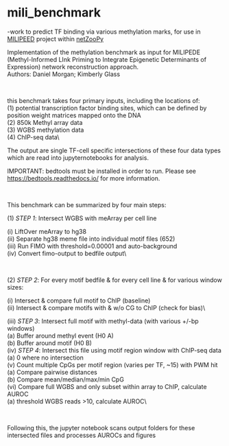 # mili_benchmark

-work to predict TF binding via various methylation marks, for use in [MILIPEED](https://github.com/dcolinmorgan/netZooPy/tree/milipeed) project within [netZooPy](https://github.com/netZoo/netZooPy)


Implementation of the methylation benchmark as input for MILIPEDE (Methyl-Informed LInk Priming to Integrate Epigenetic Determinants of Expression) network reconstruction approach.\
Authors: Daniel Morgan; Kimberly Glass

<space>\
<space>

this benchmark takes four primary inputs, including the locations of:\
(1) potential transcription factor binding sites, which can be defined by position weight matrices mapped onto the DNA\
(2) 850k Methyl array data\
(3) WGBS methylation data\
(4) ChIP-seq data\

The output are single TF-cell specific intersections of these four data types which are read into jupyternotebooks for analysis.

IMPORTANT: bedtools must be installed in order to run. Please see https://bedtools.readthedocs.io/ for more information. 

<space>\
<space>
  

This benchmark can be summarized by four main steps:

(1) *STEP 1*: Intersect WGBS with meArray per cell line

   (i) LiftOver meArray to hg38\
   (ii) Separate hg38 meme file into individual motif files (652)\
   (iii) Run FIMO with threshold=0.00001 and auto-background\
   (iv) Convert fimo-output to bedfile output\
 
<space>\
<space>
  
(2) *STEP 2*: For every motif bedfile & for every cell line & for various window sizes:

   (i) Intersect & compare full motif to ChIP (baseline)\
   (ii) Intersect & compare motifs with & w/o CG to ChIP (check for bias)\
  
   (iii) *STEP 3*: Intersect full motif with methyl-data (with various +/-bp windows)\
      (a) Buffer around methyl event (H0 A)\
      (b) Buffer around motif (H0 B)\
   (iv) *STEP 4*: Intersect this file using motif region window with ChIP-seq data\
      (a) 0 where no intersection\
   (v) Count multiple CpGs per motif region (varies per TF, ~15) with PWM hit\
      (a) Compare pairwise distances\
      (b) Compare mean/median/max/min CpG\
   (vi) Compare full WGBS and only subset within array to ChIP, calculate AUROC\
      (a) threshold WGBS reads >10, calculate AUROC\

<space>\
<space>
  
Following this, the jupyter notebook scans output folders for these intersected files and processes AUROCs and figures
